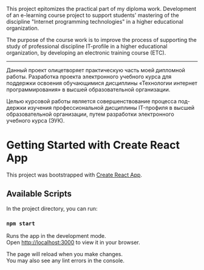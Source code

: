 This project epitomizes the practical part of my diploma work.
Development of an e-learning course project to support students' mastering of the discipline "Internet programming technologies" in a higher educational organization.

The purpose of the course work is to improve the process of supporting the study of professional discipline IT-profile in a higher educational organization, by developing an electronic training course (ETC).

---

Данный проект олицетворяет практическую часть моей дипломной работы.
Разработка проекта электронного учебного курса для поддержки освоения обучающимися дисциплины «Технологии интернет программирования» в высшей образовательной организации.

Целью курсовой работы является совершенствование процесса под-держки изучения профессиональной дисциплины IT-профиля в высшей образовательной организации, путем разработки электронного учебного курса (ЭУК).

# Getting Started with Create React App

This project was bootstrapped with [Create React App](https://github.com/facebook/create-react-app).

## Available Scripts

In the project directory, you can run:

### `npm start`

Runs the app in the development mode.\
Open [http://localhost:3000](http://localhost:3000) to view it in your browser.

The page will reload when you make changes.\
You may also see any lint errors in the console.
